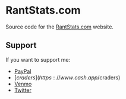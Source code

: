 # RantStats.com

Source code for the [RantStats.com](https://rantstats.com/) website.

## Support

If you want to support me:

- [PayPal](https://www.paypal.me/stevencrader)
- [$craders](https://www.cash.app/$craders)
- [Venmo](https://venmo.com/code?user_id=467277291978752568&created=1654152122)
- [Twitter](https://twitter.com/stevencrader)
